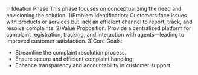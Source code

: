 💡 Ideation Phase
This phase focuses on conceptualizing the need and envisioning the solution.
1)Problem Identification: 
  Customers face issues with products or services but lack an efficient channel to report, track, and resolve complaints.
2)Value Proposition: 
  Provide a centralized platform for complaint registration, tracking, and interaction with agents—leading to improved customer satisfaction.
3)Core Goals:
- Streamline the complaint resolution process.
- Ensure secure and efficient complaint handling.
- Enhance transparency and accountability in customer support.
